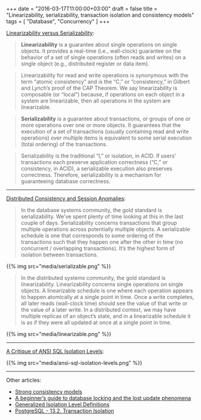 +++
date = "2016-03-17T11:00:00+03:00"
draft = false
title = "Linearizability, serializability, transaction isolation and consistency models"
tags = [ "Database", "Concurrency" ]
+++

[Linearizability versus Serializability](http://www.bailis.org/blog/linearizability-versus-serializability/):

> **Linearizability** is a guarantee about single operations on single objects. It provides a real-time (i.e., wall-clock) guarantee on the behavior of a set of single operations (often reads and writes) on a single object (e.g., distributed register or data item).

> Linearizability for read and write operations is synonymous with the term “atomic consistency” and is the “C,” or “consistency,” in Gilbert and Lynch’s proof of the CAP Theorem. We say linearizability is composable (or “local”) because, if operations on each object in a system are linearizable, then all operations in the system are linearizable.

> **Serializability** is a guarantee about transactions, or groups of one or more operations over one or more objects. It guarantees that the execution of a set of transactions (usually containing read and write operations) over multiple items is equivalent to some serial execution (total ordering) of the transactions.

> Serializability is the traditional “I,” or isolation, in ACID. If users’ transactions each preserve application correctness (“C,” or consistency, in ACID), a serializable execution also preserves correctness. Therefore, serializability is a mechanism for guaranteeing database correctness.

***

[Distributed Consistency and Session Anomalies](http://blog.acolyer.org/2016/02/26/distributed-consistency-and-session-anomalies/):

> In the database systems community, the gold standard is serializability. We’ve spent plenty of time looking at this in the last couple of days. Serializability concerns transactions that group multiple operations across potentially multiple objects. A serializable schedule is one that corresponds to some ordering of the transactions such that they happen one after the other in time (no concurrent / overlapping transactions). It’s the highest form of isolation between transactions.

{{% img src="media/serializable.png" %}}

> In the distributed systems community, the gold standard is linearizability. Linearizability concerns single operations on single objects. A linearizable schedule is one where each operation appears to happen atomically at a single point in time. Once a write completes, all later reads (wall-clock time) should see the value of that write or the value of a later write. In a distributed context, we may have multiple replicas of an object’s state, and in a linearizable schedule it is as if they were all updated at once at a single point in time.

{{% img src="media/linearizable.png" %}}

***

[A Critique of ANSI SQL Isolation Levels](http://blog.acolyer.org/2016/02/24/a-critique-of-ansi-sql-isolation-levels/):

{{% img src="media/ansi-sql-isolation-levels.png" %}}

***

Other articles:

* [Strong consistency models](https://aphyr.com/posts/313-strong-consistency-models)
* [A beginner’s guide to database locking and the lost update phenomena](http://vladmihalcea.com/2014/09/14/a-beginners-guide-to-database-locking-and-the-lost-update-phenomena/)
* [Generalized Isolation Level Definitions](http://blog.acolyer.org/2016/02/25/generalized-isolation-level-definitions/)
* [PostgreSQL - 13.2. Transaction Isolation](http://www.postgresql.org/docs/current/static/transaction-iso.html)
